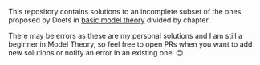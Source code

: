 This repository contains solutions to an incomplete subset of the ones proposed by Doets in 
[basic model theory](https://web.stanford.edu/group/cslipublications/cslipublications/Online/doets-basic-model-theory.pdf) divided by chapter.

There may be errors as these are my personal solutions and I am still a beginner in Model Theory, so feel free
to open PRs when you want to add new solutions or notify an error in an existing one! 😊